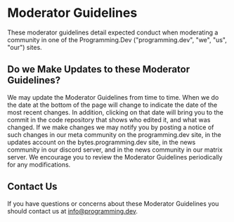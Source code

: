 # Moderator Guidelines
These moderator guidelines detail expected conduct when moderating a community in one of the Programming.Dev ("programming.dev", "we", "us", "our") sites.

## Do we Make Updates to these Moderator Guidelines?
We may update the Moderator Guidelines from time to time. When we do the date at the bottom of the page will change to indicate the date of the most recent changes. In addition, clicking on that date will bring you to the commit in the code repository that shows who edited it, and what was changed. If we make changes we may notify you by posting a notice of such changes in our meta community on the programming.dev site, in the updates account on the bytes.programming.dev site, in the news community in our discord server, and in the news community in our matrix server. We encourage you to review the Moderator Guidelines periodically for any modifications.

## Contact Us
If you have questions or concerns about these Moderator Guidelines you should contact us at info@programming.dev.
